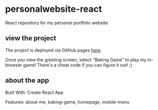 # personalwebsite-react

React repository for my personal portfolio website

## view the project

The project is deployed via GitHub pages [here](https://audreywrong.github.io/personalwebsite-react/).

Once you view the greeting screen, select "Baking Game" to play my in-browser game! There's a cheat code if you can figure it out! ;)

## about the app

Built With: Create React App

Features: about-me, baking-game, homepage, mobile-menu
